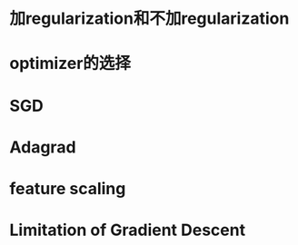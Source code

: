# 加regularization和不加regularization
# optimizer的选择
# SGD
# Adagrad
# feature scaling
# Limitation of Gradient Descent
